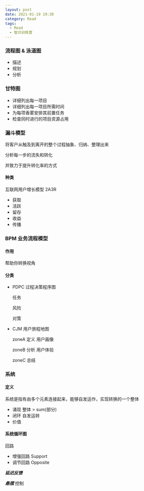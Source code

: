 ```yaml
---
layout: post
date: 2021-01-19 19:30
category: Read
tags:
  - Read
  - 智识训练营
---
```




### 流程图 & 泳道图

- 描述
- 规划
- 分析

### 甘特图

- 详细列出每一项目
- 详细列出每一项目所需时间
- 为每项香雾安排其前置任务
- 检查同时进行的项目资源占用

### 漏斗模型

将客户从触及到离开的整个过程抽象、归纳、整理出来

分析每一步的流失和转化

并致力于提升转化率的方式

#### 种类

互联网用户增长模型 2A3R

- 获取
- 活跃
- 留存
- 收益
- 传播



### BPM 业务流程模型

#### 作用

帮助你转换视角

#### 分类

- PDPC  过程决策程序图

  任务

  风险

  对策

- CJM 用户旅程地图

  zoneA 定义 用户画像

  zoneB 分析 用户体验

  zoneC 总结



### 系统

#### 定义

系统是指有由多个元素连接起来，能够自发运作，实现转换的一个整体

- 涌现 整体 > sum(部分)
- 闭环 自发运转
- 价值

#### 系统循环图

回路 

- 增强回路 Support
- 调节回路 Opposite

***延迟反馈***

***悬摆*** 控制



